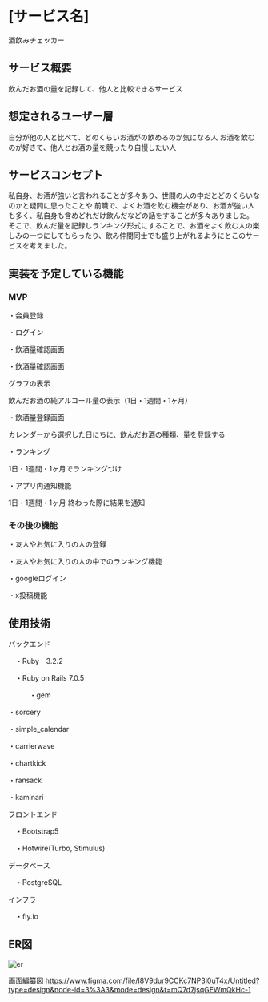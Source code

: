 
# [サービス名]
酒飲みチェッカー

## サービス概要
飲んだお酒の量を記録して、他人と比較できるサービス

## 想定されるユーザー層
自分が他の人と比べて、どのくらいお酒がの飲めるのか気になる人
お酒を飲むのが好きで、他人とお酒の量を競ったり自慢したい人


## サービスコンセプト
私自身、お酒が強いと言われることが多々あり、世間の人の中だとどのくらいなのかと疑問に思ったことや
前職で、よくお酒を飲む機会があり、お酒が強い人も多く、私自身も含めどれだけ飲んだなどの話をすることが多々ありました。
そこで、飲んだ量を記録しランキング形式にすることで、お酒をよく飲む人の楽しみの一つにしてもらったり、飲み仲間同士でも盛り上がれるようにとこのサービスを考えました。


## 実装を予定している機能
### MVP
・会員登録

・ログイン

・飲酒量確認画面

・飲酒量確認画面

  グラフの表示
  
  飲んだお酒の純アルコール量の表示（1日・1週間・1ヶ月）
  
・飲酒量登録画面

  カレンダーから選択した日にちに、飲んだお酒の種類、量を登録する
  
・ランキング

  1日・1週間・1ヶ月でランキングづけ
  
・アプリ内通知機能

  1日・1週間・1ヶ月 終わった際に結果を通知

### その後の機能

・友人やお気に入りの人の登録

・友人やお気に入りの人の中でのランキング機能

・googleログイン

・x投稿機能


## 使用技術

バックエンド

 　・Ruby　3.2.2
 
 　・Ruby on Rails 7.0.5
 
　　　・gem
  
  ・sorcery
  
  ・simple_calendar
  
  ・carrierwave
  
  ・chartkick
  
  ・ransack
  
  ・kaminari
  
 
 

フロントエンド

 　・Bootstrap5
 
 　・Hotwire(Turbo, Stimulus)

データベース

　・PostgreSQL

インフラ

　・fly.io

## ER図
 ![er](https://github.com/gahyu3/heavy_drinker_app/assets/62708936/a05aae4b-06b9-47a5-a889-968a912a20ec)



画面編纂図
https://www.figma.com/file/I8V9dur9CCKc7NP3l0uT4x/Untitled?type=design&node-id=3%3A3&mode=design&t=mQ7d7jsqGEWmQkHc-1
